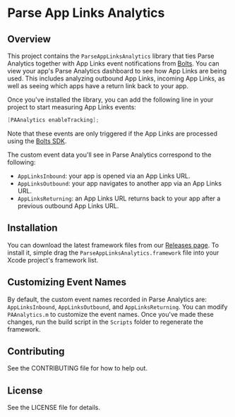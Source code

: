 # Parse App Links Analytics

## Overview

This project contains the `ParseAppLinksAnalytics` library that ties Parse Analytics together with App Links event notifications from [Bolts](https://github.com/BoltsFramework/). You can view your app's Parse Analytics dashboard to see how App Links are being used. This includes analyzing outbound App Links, incoming App Links, as well as seeing which apps have a return link back to your app.

Once you've installed the library, you can add the following line in your project to start measuring App Links events:

```objective-c
[PAAnalytics enableTracking];
```

Note that these events are only triggered if the App Links are processed using the [Bolts SDK](https://github.com/BoltsFramework/).

The custom event data you'll see in Parse Analytics correspond to the following:

  + `AppLinksInbound`: your app is opened via an App Links URL.
  + `AppLinksOutbound`: your app navigates to another app via an App Links URL.
  + `AppLinksReturning`: an App Links URL returns back to your app after a previous outbound App Links URL.

## Installation

You can download the latest framework files from our [Releases page](https://github.com/ParsePlatform/ParseAppLinksAnalytics/releases). To install it, simple drag the `ParseAppLinksAnalytics.framework` file into your Xcode project's framework list.

## Customizing Event Names

By default, the custom event names recorded in Parse Analytics are: `AppLinksInbound`, `AppLinksOutbound`, and `AppLinksReturning`. You can modify `PAAnalytics.m` to customize the event names. Once you've made these changes, run the build script in the `Scripts` folder to regenerate the framework.

## Contributing
See the CONTRIBUTING file for how to help out.

## License
See the LICENSE file for details.
